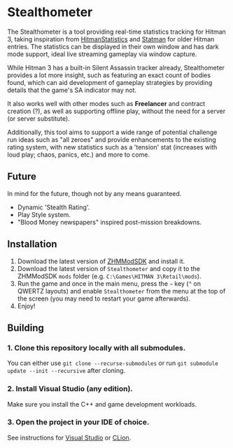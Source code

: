 # Stealthometer

The Stealthometer is a tool providing real-time statistics tracking for Hitman 3, taking inspiration from [HitmanStatistics](https://github.com/nvillemin/HitmanStatistics) and [Statman](https://github.com/OrfeasZ/Statman) for older Hitman entries.
The statistics can be displayed in their own window and has dark mode support, ideal live streaming gameplay via window capture.

While Hitman 3 has a built-in Silent Assassin tracker already, Stealthometer provides a lot more insight, such as featuring an exact count of bodies found, which can aid development of gameplay strategies by providing details that the game's SA indicator may not.

It also works well with other modes such as **Freelancer** and contract creation (?), as well as supporting offline play, without the need for a server (or server substitute).

Additionally, this tool aims to support a wide range of potential challenge run ideas such as "all zeroes" and provide enhancements to the existing rating system, with new statistics such as a 'tension' stat (increases with loud play; chaos, panics, etc.) and more to come.

## Future

In mind for the future, though not by any means guaranteed.

- Dynamic 'Stealth Rating'.
- Play Style system.
- "Blood Money newspapers" inspired post-mission breakdowns.

## Installation

1. Download the latest version of [ZHMModSDK](https://github.com/OrfeasZ/ZHMModSDK) and install it.
2. Download the latest version of `Stealthometer` and copy it to the ZHMModSDK `mods` folder (e.g. `C:\Games\HITMAN 3\Retail\mods`).
3. Run the game and once in the main menu, press the `~` key (`^` on QWERTZ layouts) and enable `Stealthometer` from the menu at the top of the screen (you may need to restart your game afterwards).
4. Enjoy!

## Building

### 1. Clone this repository locally with all submodules.

You can either use `git clone --recurse-submodules` or run `git submodule update --init --recursive` after cloning.

### 2. Install Visual Studio (any edition).

Make sure you install the C++ and game development workloads.

### 3. Open the project in your IDE of choice.

See instructions for [Visual Studio](https://github.com/OrfeasZ/ZHMModSDK/wiki/Setting-up-Visual-Studio-for-development) or [CLion](https://github.com/OrfeasZ/ZHMModSDK/wiki/Setting-up-CLion-for-development).
